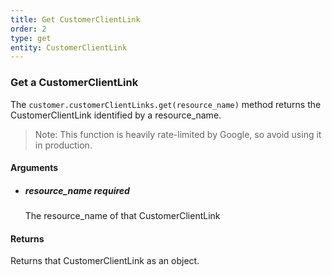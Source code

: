 ```yaml
---
title: Get CustomerClientLink 
order: 2
type: get
entity: CustomerClientLink 
---
```


### Get a CustomerClientLink 

The `customer.customerClientLinks.get(resource_name)` method returns the CustomerClientLink identified by a resource_name. 

> Note: This function is heavily rate-limited by Google, so avoid using it in production.


#### Arguments

- 	##### resource_name _required_
	The resource_name of that CustomerClientLink


#### Returns

Returns that CustomerClientLink as an object.
